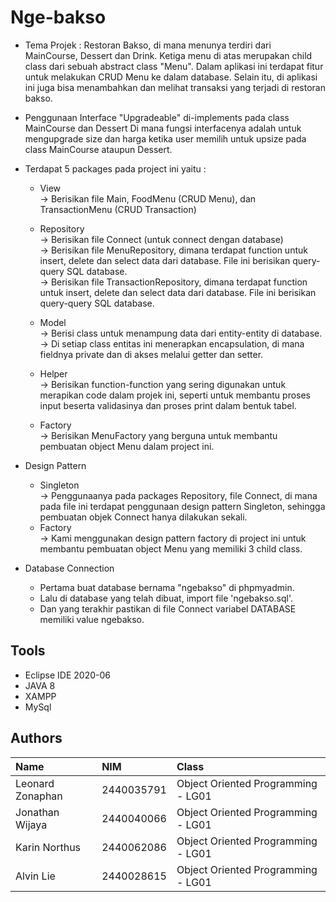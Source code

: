 # Nge-bakso
-  Tema Projek : Restoran Bakso, di mana menunya terdiri dari MainCourse, Dessert dan Drink.
   Ketiga menu di atas merupakan child class dari sebuah abstract class "Menu". Dalam aplikasi
   ini terdapat fitur untuk melakukan CRUD Menu ke dalam database. Selain itu, di aplikasi
   ini juga bisa menambahkan dan melihat transaksi yang terjadi di restoran bakso.

- Penggunaan Interface "Upgradeable" di-implements pada class MainCourse dan Dessert
   Di mana fungsi interfacenya adalah untuk mengupgrade size dan harga ketika user memilih untuk 
   upsize pada class MainCourse ataupun Dessert.
	   
- Terdapat 5 packages pada project ini yaitu :
	- View <br>
    -> Berisikan file Main, FoodMenu (CRUD Menu), dan TransactionMenu (CRUD Transaction)

	- Repository <br>
			-> Berisikan file Connect (untuk connect dengan database)<br>
      -> Berisikan file MenuRepository, dimana terdapat function untuk insert, delete 
			   dan select data dari database. File ini berisikan query-query SQL database.<br>
			-> Berisikan file TransactionRepository, dimana terdapat function untuk insert, delete
			   dan select data dari database. File ini berisikan query-query SQL database.<br>
		
	- Model <br>
			-> Berisi class untuk menampung data dari entity-entity di database.<br>
			-> Di setiap class entitas ini menerapkan encapsulation, di mana fieldnya private
			   dan di akses melalui getter dan setter.<br>

	- Helper  <br>
			-> Berisikan function-function yang sering digunakan untuk merapikan code dalam projek ini,
			   seperti untuk membantu proses input beserta validasinya dan proses print dalam bentuk tabel.
		
	- Factory <br>
			-> Berisikan MenuFactory yang berguna untuk membantu pembuatan object Menu dalam
			   project ini.
	
- Design Pattern
	- Singleton <br>
			-> Penggunaanya pada packages Repository, file Connect, di mana pada file ini terdapat
			   penggunaan design pattern Singleton, sehingga pembuatan objek Connect hanya dilakukan sekali.
	- Factory <br>
			-> Kami menggunakan design pattern factory di project ini untuk membantu pembuatan object
			   Menu yang memiliki 3 child class.

- Database Connection
	- Pertama buat database bernama "ngebakso" di phpmyadmin.
	- Lalu di database yang telah dibuat, import file 'ngebakso.sql'.
	- Dan yang terakhir pastikan di file Connect variabel DATABASE memiliki value ngebakso.
         
## Tools
- Eclipse IDE 2020-06
- JAVA 8
- XAMPP
- MySql

## Authors
| Name                            | NIM        | Class                               |
| :-----------------------------  | :--------- | :---------------------------------- |
| Leonard Zonaphan                | 2440035791 | Object Oriented Programming - LG01  |
| Jonathan Wijaya                 | 2440040066 | Object Oriented Programming - LG01  |
| Karin Northus                   | 2440062086 | Object Oriented Programming - LG01  |
| Alvin Lie                       | 2440028615 | Object Oriented Programming - LG01  |
